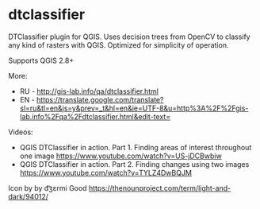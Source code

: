 # dtclassifier
DTClassifier plugin for QGIS. Uses decision trees from OpenCV to classify any kind of rasters with QGIS. Optimized for simplicity of operation.

Supports QGIS 2.8+

More:

* RU - http://gis-lab.info/qa/dtclassifier.html
* EN - https://translate.google.com/translate?sl=ru&tl=en&js=y&prev=_t&hl=en&ie=UTF-8&u=http%3A%2F%2Fgis-lab.info%2Fqa%2Fdtclassifier.html&edit-text=

Videos:
* QGIS DTClassifier in action. Part 1. Finding areas of interest throughout one image https://www.youtube.com/watch?v=US-jDCBwbiw
* QGIS DTClassifier in action. Part 2. Finding changes using two images https://www.youtube.com/watch?v=TYLZ4DwBQJM

Icon by by d͡ʒɛrmi Good https://thenounproject.com/term/light-and-dark/94012/

